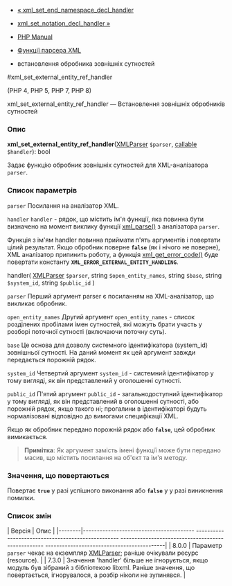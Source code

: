 - [«
xml_set_end_namespace_decl_handler](function.xml-set-end-namespace-decl-handler.md)
- [xml_set_notation_decl_handler
»](function.xml-set-notation-decl-handler.md)

- [PHP Manual](index.md)
- [Функції парсера XML](ref.xml.md)
- встановлення обробника зовнішніх сутностей

#xml_set_external_entity_ref_handler

(PHP 4, PHP 5, PHP 7, PHP 8)

xml_set_external_entity_ref_handler — Встановлення зовнішніх обробників
сутностей

### Опис

**xml_set_external_entity_ref_handler**([XMLParser](class.xmlparser.md)
`$parser`, [callable](language.types.callable.md) `$handler`): bool

Задає функцію обробник зовнішніх сутностей для XML-аналізатора
`parser`.

### Список параметрів

`parser`
Посилання на аналізатор XML.

`handler`
`handler` - рядок, що містить ім'я функції, яка повинна бути
визначено на момент виклику функції
[xml_parse()](function.xml-parse.md) з аналізатора `parser`.

Функція з ім'ям handler повинна приймати п'ять аргументів і повертати
цілий результат. Якщо обробник поверне **`false`** (як і
нічого не поверне), XML аналізатор припинить роботу, а функція
[xml_get_error_code()](function.xml-get-error-code.md) буде
повертати константу **`XML_ERROR_EXTERNAL_ENTITY_HANDLING`**.

handler(
[XMLParser](class.xmlparser.md) `$parser`,
string `$open_entity_names`,
string `$base`,
string `$system_id`,
string `$public_id`
)

`parser`
Перший аргумент parser є посиланням на XML-аналізатор, що викликає
обробник.

`open_entity_names`
Другий аргумент `open_entity_names` - список розділених пробілами імен
сутностей, які можуть брати участь у розборі поточної сутності (включаючи
поточну суть).

`base`
Це основа для дозволу системного ідентифікатора (system_id)
зовнішньої сутності. На даний момент як цей аргумент завжди
передається порожній рядок.

`system_id`
Четвертий аргумент `system_id` - системний ідентифікатор у тому вигляді, як
він представлений у оголошенні сутності.

`public_id`
П'ятий аргумент `public_id` - загальнодоступний ідентифікатор у тому вигляді, як
він представлений в оголошенні сутності, або порожній рядок, якщо такого
ні; прогалини в ідентифікаторі будуть нормалізовані відповідно до
вимогами специфікації XML.

Якщо як обробник передано порожній рядок або **`false`**, цей
обробник вимикається.

> **Примітка**: Як аргумент замість імені функції може бути
> передано масив, що містить посилання на об'єкт та ім'я методу.

### Значення, що повертаються

Повертає **`true`** у разі успішного виконання або **`false`** у
у разі виникнення помилки.

### Список змін

| Версія | Опис |
|--------|---------------------------------------- -------------------------------------------------- -------------------------------------------------- -------------------------------------------|
| 8.0.0 | Параметр `parser` чекає на екземпляр [XMLParser](class.xmlparser.md); раніше очікували ресурс (resource). |
| 7.3.0 | Значення 'handler' більше не ігнорується, якщо модуль був зібраний з бібліотекою libxml. Раніше значення, що повертається, ігнорувалося, а розбір ніколи не зупинявся. |
